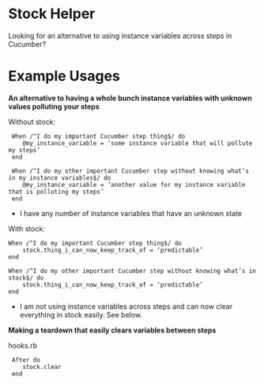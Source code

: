 Stock Helper
==

Looking for an alternative to using instance variables across steps in Cucumber?

# Example Usages

**An alternative to having a whole bunch instance variables with unknown values polluting your steps**

Without stock:

     When /^I do my important Cucumber step thing$/ do
     	@my_instance_variable = ‘some instance variable that will pollute my steps’
     end

     When /^I do my other important Cucumber step without knowing what’s in my instance variables$/ do
     	@my_instance_variable = ‘another value for my instance variable that is polluting my steps’
     end

- I have any number of instance variables that have an unknown state

With stock:

    When /^I do my important Cucumber step thing$/ do
     	stock.thing_i_can_now_keep_track_of = ‘predictable’
    end

    When /^I do my other important Cucumber step without knowing what’s in stock$/ do
    	stock.thing_i_can_now_keep_track_of = ‘predictable’
    end

- I am not using instance variables across steps and can now clear everything in stock easily. See below.

**Making a teardown that easily clears variables between steps**

hooks.rb

     After do
     	stock.clear
     end
	
